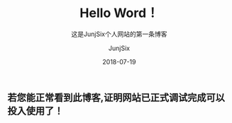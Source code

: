 ﻿---
layout:     post
title:      Hello Word！
subtitle:   这是JunjSix个人网站的第一条博客
date:       2018-07-19
author:     JunjSix
header-img: img/post-bg-2015.jpg
catalog: true
tags:
    - 恭喜！
---

## 若您能正常看到此博客,证明网站已正式调试完成可以投入使用了！
